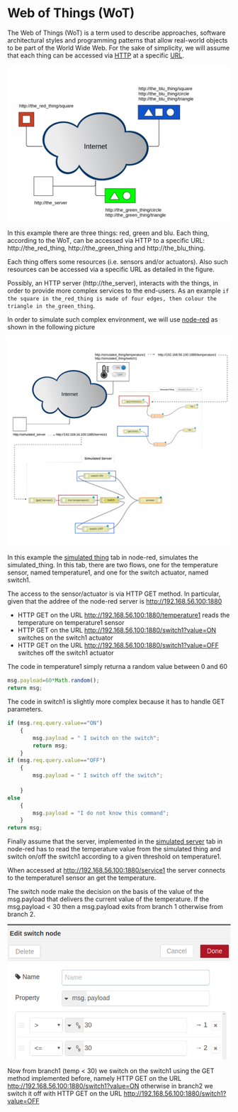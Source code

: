 # Web of Things (WoT)

The Web of Things (WoT) is a term used to describe approaches, software architectural styles and programming patterns that allow real-world objects to be part of the World Wide Web. For the sake of simplicity, we will assume that each thing can be accessed via [HTTP](https://en.wikipedia.org/wiki/Hypertext_Transfer_Protocol) at a specific [URL](https://en.wikipedia.org/wiki/URL). 

![](/assets/web_of_things1.jpg) 

In this example there are three things: red, green and blu. Each thing, according to the WoT,  can be accessed via HTTP to a specific URL: http://the_red_thing, http://the_green_thing and http://the_blu_thing. 

Each thing offers some resources (i.e. sensors and/or actuators). Also such resources can be accessed via a specific URL as detailed  in the figure.

Possibly, an HTTP server (http://the_server), interacts with the things, in order to provide more complex services to the end-users. As an example ``if the square in the_red_thing is made of four edges, then colour the triangle in the_green_thing``. 

In order to simulate such complex environment, we will use [node-red](https://nodered.org/) as shown in the following picture

![](/assets/node-red-ex1.png) 

In this example the [simulated thing](/code/simulated_thing.nrd) tab in node-red, simulates the simulated_thing. In this tab, there are two flows, one for the temperature sensor, named temperature1, and one for the switch actuator, named switch1.

The access to the sensor/actuator is via HTTP GET method. In particular, given that the addree of the node-red server is http://192.168.56.100:1880

* HTTP GET on the URL http://192.168.56.100:1880/temperature1 reads the temperature on temperature1 sensor
* HTTP GET on the URL http://192.168.56.100:1880/switch1?value=ON switches on the switch1 actuator
* HTTP GET on the URL http://192.168.56.100:1880/switch1?value=OFF switches off the switch1 actuator

The code in temperature1 simply returna a random value between 0 and 60 

```js
msg.payload=60*Math.random();
return msg;
```

The code in switch1 is slightly more complex because it has to handle GET parameters. 

```js
if (msg.req.query.value=="ON")
    {
        msg.payload = " I switch on the switch";
        return msg;
    }
if (msg.req.query.value=="OFF")
    {
        msg.payload = " I switch off the switch";
        
    }
else
    {
        msg.payload = "I do not know this command";
    }
return msg;
```

Finally assume that the server, implemented in the [simulated server](/code/simulated_server.nrd) tab in node-red has to read the temperature value from the simulated thing and switch on/off the switch1 according to a given threshold on temperature1.

When accessed at http://192.168.56.100:1880/service1 the server connects to the temperature1 sensor an get the temperature. 

The switch node make the decision on the basis of the value of the msg.payload that delivers the current value of the temperature. If the msg.payload < 30 then a msg.payload exits from branch 1 otherwise from branch 2.

![](/assets/switch.png) 

Now from branch1 (temp < 30) we switch on the switch1 using the GET method implemented before, namely  HTTP GET on the URL http://192.168.56.100:1880/switch1?value=ON otherwise in branch2 we switch it off with  HTTP GET on the URL http://192.168.56.100:1880/switch1?value=OFF
